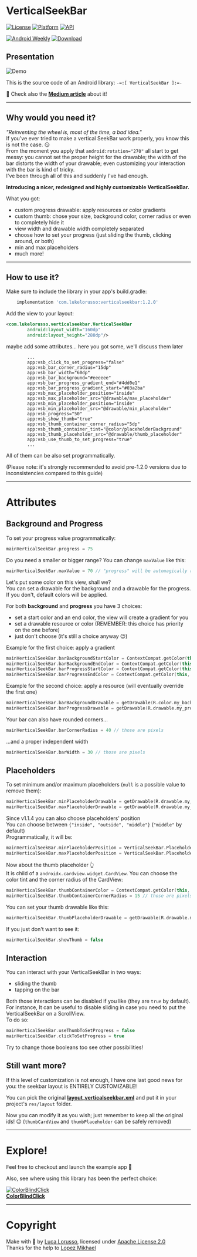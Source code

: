 VerticalSeekBar
===============

[![License](https://img.shields.io/badge/License-Apache%202.0-blue.svg)](https://opensource.org/licenses/Apache-2.0)
[![Platform](https://img.shields.io/badge/platform-android-green.svg)](http://developer.android.com/index.html)
[![API](https://img.shields.io/badge/API-16%2B-brightgreen.svg?style=flat)](https://android-arsenal.com/api?level=16)

[![Android Weekly](https://img.shields.io/badge/Android%20Weekly-%23377-orange.svg)](https://androidweekly.net/issues/issue-377)
[![Download](https://api.bintray.com/packages/lukelorusso/maven/com.lukelorusso:verticalseekbar/images/download.svg?version=1.2.0) ](https://bintray.com/lukelorusso/maven/com.lukelorusso:verticalseekbar/1.2.0/link)

## Presentation ##

![Demo](press/demo.gif)

This is the source code of an Android library: `-=:[ VerticalSeekBar ]:=-`

📃 Check also the [**Medium article**](https://blog.usejournal.com/android-a-custom-vertical-seekbar-how-to-reinvent-the-wheel-c07f28960f8f?source=friends_link&sk=eb8917b7f046a2152066ce8b58c81c7b) about it!

- - -

## Why would you need it? ##

*"Reinventing the wheel is, most of the time, a bad idea."*  
If you've ever tried to make a vertical SeekBar work properly, you know this is not the case. 😏  
From the moment you apply that `android:rotation="270"` all start to get messy: you cannot set the proper height for the drawable; the width of the bar distorts the width of your drawable; even customizing your interaction with the bar is kind of tricky.  
I've been through all of this and suddenly I've had enough.

**Introducing a nicer, redesigned and highly customizable VerticalSeekBar.**

What you got:
- custom progress drawable: apply resources or color gradients
- custom thumb: chose your size, background color, corner radius or even to completely hide it
- view width and drawable width completely separated
- choose how to set your progress (just sliding the thumb, clicking around, or both)
- min and max placeholders
- much more!

- - -

## How to use it? ##

Make sure to include the library in your app's build.gradle:

```groovy
    implementation 'com.lukelorusso:verticalseekbar:1.2.0'
```  

Add the view to your layout:
```xml
<com.lukelorusso.verticalseekbar.VerticalSeekBar
        android:layout_width="160dp"
        android:layout_height="280dp"/>
```  

maybe add some attributes... here you got some, we'll discuss them later
```
        ...
        app:vsb_click_to_set_progress="false"
        app:vsb_bar_corner_radius="15dp"
        app:vsb_bar_width="60dp"
        app:vsb_bar_background="#eeeeee"
        app:vsb_bar_progress_gradient_end="#4dd0e1"
        app:vsb_bar_progress_gradient_start="#03a2ba"
        app:vsb_max_placeholder_position="inside"
        app:vsb_max_placeholder_src="@drawable/max_placeholder"
        app:vsb_min_placeholder_position="inside"
        app:vsb_min_placeholder_src="@drawable/min_placeholder"
        app:vsb_progress="50"
        app:vsb_show_thumb="true"
        app:vsb_thumb_container_corner_radius="5dp"
        app:vsb_thumb_container_tint="@color/placeholderBackground"
        app:vsb_thumb_placeholder_src="@drawable/thumb_placeholder"
        app:vsb_use_thumb_to_set_progress="true"
        ...
```  

All of them can be also set programmatically.

(Please note: it's strongly recommended to avoid pre-1.2.0 versions due to inconsistencies compared to this guide)

- - -

# Attributes #

## Background and Progress ##

To set your progress value programmatically:
```kotlin
mainVerticalSeekBar.progress = 75
```

Do you need a smaller or bigger range? You can change `maxValue` like this:
```kotlin
mainVerticalSeekBar.maxValue = 70 // "progress" will be automagically reduced!
```

Let's put some color on this view, shall we?    
You can set a drawable for the background and a drawable for the progress. If you don't, default colors will be applied.

For both **background** and **progress** you have 3 choices:
- set a start color and an end color, the view will create a gradient for you
- set a drawable resource or color (REMEMBER: this choice has priority on the one before)
- just don't choose (it's still a choice anyway 😉)

Example for the first choice: apply a gradient
```kotlin
mainVerticalSeekBar.barBackgroundStartColor = ContextCompat.getColor(this, R.color.my_background_start_color)
mainVerticalSeekBar.barBackgroundEndColor = ContextCompat.getColor(this, R.color.my_background_end_color)
mainVerticalSeekBar.barProgressStartColor = ContextCompat.getColor(this, R.color.my_progress_start_color)
mainVerticalSeekBar.barProgressEndColor = ContextCompat.getColor(this, R.color.my_progress_end_color)
```

Example for the second choice: apply a resource (will eventually override the first one)
```kotlin
mainVerticalSeekBar.barBackgroundDrawable = getDrawable(R.color.my_background_color)
mainVerticalSeekBar.barProgressDrawable = getDrawable(R.drawable.my_progress)
```

Your bar can also have rounded corners...
```kotlin
mainVerticalSeekBar.barCornerRadius = 40 // those are pixels
```

...and a proper independent width
```kotlin
mainVerticalSeekBar.barWidth = 30 // those are pixels
```

## Placeholders ##

To set minimum and/or maximum placeholders (`null` is a possible value to remove them):
```kotlin
mainVerticalSeekBar.minPlaceholderDrawable = getDrawable(R.drawable.my_min_placeholder)
mainVerticalSeekBar.maxPlaceholderDrawable = getDrawable(R.drawable.my_max_placeholder)
```

Since v1.1.4 you can also choose placeholders' position  
You can choose between `{"inside", "outside", "middle"}` (`"middle"` by default)  
Programmatically, it will be:
```kotlin
mainVerticalSeekBar.minPlaceholderPosition = VerticalSeekBar.Placeholder.INSIDE
mainVerticalSeekBar.maxPlaceholderPosition = VerticalSeekBar.Placeholder.OUTSIDE
```

Now about the thumb placeholder 👆  
It is child of a `androidx.cardview.widget.CardView`. You can choose the color tint and the corner radius of the CardView:
```kotlin
mainVerticalSeekBar.thumbContainerColor = ContextCompat.getColor(this, R.color.my_thumb_background_color)
mainVerticalSeekBar.thumbContainerCornerRadius = 15 // those are pixels
```

You can set your thumb drawable like this:
```kotlin
mainVerticalSeekBar.thumbPlaceholderDrawable = getDrawable(R.drawable.my_thumb_placeholder)
```

If you just don't want to see it:
```kotlin
mainVerticalSeekBar.showThumb = false
```

## Interaction ##

You can interact with your VerticalSeekBar in two ways:
- sliding the thumb
- tapping on the bar

Both those interactions can be disabled if you like (they are `true` by default).  
For instance, It can be useful to disable sliding in case you need to put the VerticalSeekBar on a ScrollView.  
To do so:
```kotlin
mainVerticalSeekBar.useThumbToSetProgress = false
mainVerticalSeekBar.clickToSetProgress = true
```

Try to change those booleans too see other possibilities!

## Still want more? ##

If this level of customization is not enough, I have one last good news for you: the seekbar layout is ENTIRELY CUSTOMIZABLE!

You can pick the original [**layout_verticalseekbar.xml**](/verticalseekbar/src/main/res/layout/layout_verticalseekbar.xml) and put it in your project's `res/layout` folder.

Now you can modify it as you wish; just remember to keep all the original ids! 😉 (`thumbCardView` and `thumbPlaceholder` can be safely removed)

- - -

# Explore! #

Feel free to checkout and launch the example app 🎡

Also, see where using this library has been the perfect choice:

[![ColorBlindClick](press/colorblindclick_launcher.png)](https://play.google.com/store/apps/details?id=com.lukelorusso.colorblindclick)  
[**ColorBlindClick**](https://play.google.com/store/apps/details?id=com.lukelorusso.colorblindclick)

- - -

# Copyright #

Make with 💚 by [Luca Lorusso](http://lukelorusso.com), licensed under [Apache License 2.0](http://www.apache.org/licenses/LICENSE-2.0)  
Thanks for the help to [Lopez Mikhael](http://mikhaellopez.com/)
